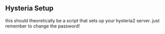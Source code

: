 ## Hysteria Setup
this should theoretically be a script that sets up your hysteria2 server. just remember to change the password!
